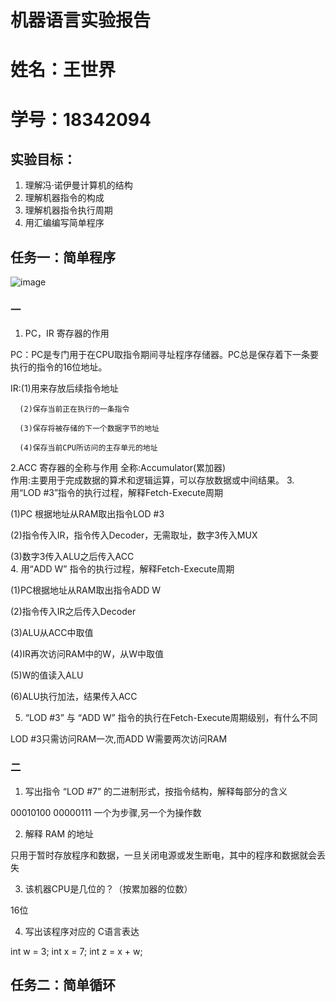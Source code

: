 # 机器语言实验报告
# 姓名：王世界
# 学号：18342094
## 实验目标： 
1. 理解冯·诺伊曼计算机的结构
2. 理解机器指令的构成
3. 理解机器指令执行周期
4. 用汇编编写简单程序
## 任务一：简单程序
![image](http://m.qpic.cn/psb?/V102zVW74XkRgr/BZ5su*FmFfhPeMGYsZcBlr9iY5wm5eJ1bNQ5YzVVm70!/b/dFIBAAAAAAAA&bo=eQKXAQAAAAADB88!&rf=viewer_4)
### 一
1.  PC，IR 寄存器的作用   

   PC：PC是专门用于在CPU取指令期间寻址程序存储器。PC总是保存着下一条要执行的指令的16位地址。   

   IR:(1)用来存放后续指令地址   

      (2)保存当前正在执行的一条指令    

      (3)保存将被存储的下一个数据字节的地址     

      (4)保存当前CPU所访问的主存单元的地址
2.ACC 寄存器的全称与作用
全称:Accumulator(累加器)    
作用:主要用于完成数据的算术和逻辑运算，可以存放数据或中间结果。
3.  用“LOD #3”指令的执行过程，解释Fetch-Execute周期     

(1)PC 根据地址从RAM取出指令LOD #3     

(2)指令传入IR，指令传入Decoder，无需取址，数字3传入MUX    

(3)数字3传入ALU之后传入ACC    
4.  用“ADD W” 指令的执行过程，解释Fetch-Execute周期

(1)PC根据地址从RAM取出指令ADD W   

(2)指令传入IR之后传入Decoder    

(3)ALU从ACC中取值    

(4)IR再次访问RAM中的W，从W中取值     

(5)W的值读入ALU    

(6)ALU执行加法，结果传入ACC   

5.  “LOD #3” 与 “ADD W” 指令的执行在Fetch-Execute周期级别，有什么不同    

LOD #3只需访问RAM一次,而ADD W需要两次访问RAM     
### 二
1. 写出指令 “LOD #7” 的二进制形式，按指令结构，解释每部分的含义    

00010100 00000111     一个为步骤,另一个为操作数  

2. 解释 RAM 的地址   

只用于暂时存放程序和数据，一旦关闭电源或发生断电，其中的程序和数据就会丢失    

3. 该机器CPU是几位的？（按累加器的位数）   

16位    

4.  写出该程序对应的 C语言表达   

int w = 3; int x = 7; int z = x + w;
## 任务二：简单循环
